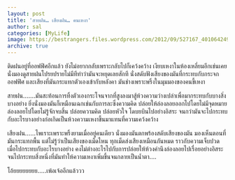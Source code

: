 ```yaml
---
layout: post
title: 'สายฝน… เสียงฝน… คนเหงา'
author: sal
categories: [MyLife]
image: https://bestrangers.files.wordpress.com/2012/09/527167_4010642496941_941999808_n.jpg
archive: true
---
```


ติดฝนอยู่ที่ออฟฟิศอีกแล้ว ยังไม่อยากกลับเพราะกลับไปก็เคว้งคว้าง เงียบเหงาในห้องเหลี่ยมอีกเช่นเคย นั่งมองดูสายฝนโปรยปรายไม่มีทีท่าว่ามันจะหยุดเลยสักที นั่งสดับฟังเสียงของมันที่กระทบกับกระจกออฟฟิศ และเสียงที่มันกระแทกตัวเองเข้ากับหลังคา มันช่างเพราะพริ้งในมุมมองของคนขี้เหงา

สายฝน…….มันสะท้อนการทิ้งตัวเองกระโจนจากที่สูงลงมาสู้ห้วงความว่างเปล่าเพื่อมากระทบกับบางสิ่งบางอย่าง ยิ่งนั่งมองมันก็เหมือนเฉกเช่นกับการละซึ่งความคิด ปล่อยให้ล่องลอยออกไปโดยไม่มีจุดหมายล่องลอยไปโดยไม่รู้จักจบสิ้น ปล่อยความคิด ปล่อยหัวใจ โดบยบินไปอย่างอิสระ จนกว่ามันจะไปกระทบกับอะไรบางอย่างก่อเกิดเป็นห้วงความเหงาขึ้นมาแทนที่ความเคว้งคว้าง

เสียงฝน……ไพเราะเพราะพริ้งยามเมื่ออยู่คนเดียว นั่งมองมันตกพร้องสดับเสียงของมัน มองเห็นตอนที่มันกระแทกพื้น แต่ไม่รู้ว่าเป็นเสียงของเม็ดไหน ทุกเม็ดส่งเสียงเหมือนกันหมด ราวกับความเจ็บปวดเมื่อไปกระทบกับอะไรบางอย่าง คงไม่ต่างอะไรไปกับการปล่อยให้ห้วงคำนึงล่องลอยไปเรื่อยอย่างอิสระจนไปกระทบสิ่งหนึ่งที่มันทำให้ความเหงาเพิ่มขึ้นจนกลายเป็นน้ำตา….

โอ้ยยยยยยยย…..เพ้อเจ้ออีกแล้ววว
